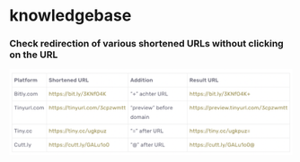 # knowledgebase

### Check redirection of various shortened URLs without clicking on the URL

![shortened URLs](images/shortenedurls.png)
